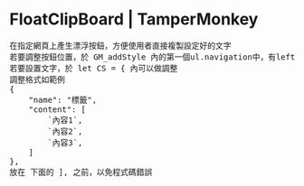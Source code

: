 # FloatClipBoard | TamperMonkey
<pre>
在指定網頁上產生漂浮按鈕，方便使用者直接複製設定好的文字
若要調整按鈕位置，於 GM_addStyle 內的第一個ul.navigation中，有left跟top的數值可以調整
若要設置文字，於 let CS = { 內可以做調整
調整格式如範例
{
    "name": "標籤",
    "content": [
        `內容1`,
        `內容2`,
        `內容3`,
    ]
},
放在 下面的 ], 之前，以免程式碼錯誤
</pre>
